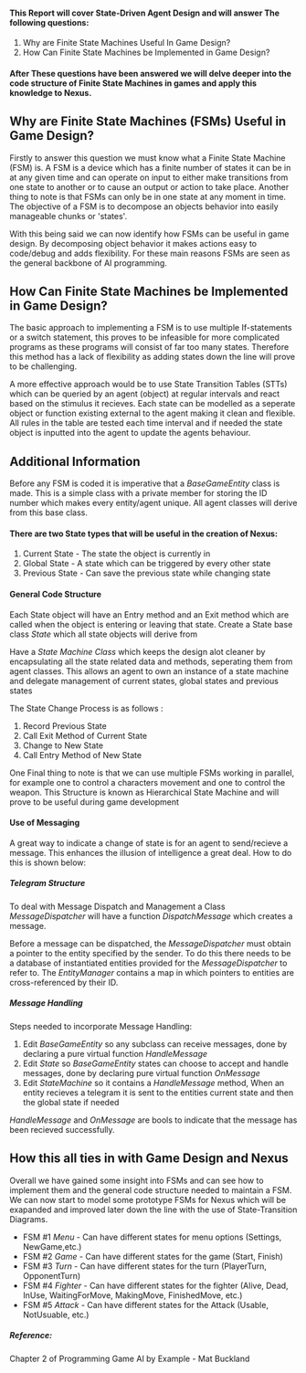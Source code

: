 <h4>This Report will cover State-Driven Agent Design and will answer The following questions:</h4>

1. Why are Finite State Machines Useful In Game Design?
2. How Can Finite State Machines be Implemented in Game Design?

<h4>After These questions have been answered we will delve deeper into the code structure of Finite State Machines in games and apply this knowledge to Nexus.</h4>

<h2>Why are Finite State Machines (FSMs) Useful in Game Design?</h2>

Firstly to answer this question we must know what a Finite State Machine (FSM) is. A FSM is a device which has a finite number of states it can be in at any given time and can operate on input to either make transitions from one state to another or to cause an output or action to take place. Another thing to note is that FSMs can only be in one state at any moment in time. The objective of a FSM is to decompose an objects behavior into easily manageable chunks or 'states'.

With this being said we can now identify how FSMs can be useful in game design. By decomposing object behavior it makes actions easy to code/debug and adds flexibility. For these main reasons FSMs are seen as the general backbone of AI programming.

<h2>How Can Finite State Machines be Implemented in Game Design?</h2>

The basic approach to implementing a FSM is to use multiple If-statements or a switch statement, this proves to be infeasible for more complicated programs as these programs will consist of far too many states. Therefore this method has a lack of flexibility as adding states down the line will prove to be challenging.

A more effective approach would be to use State Transition Tables (STTs) which can be queried by an agent (object) at regular intervals and react based on the stimulus it recieves. Each state can be modelled as a seperate object or function existing external to the agent making it clean and flexible. All rules in the table are tested each time interval and if needed the state object is inputted into the agent to update the agents behaviour.

<h2>Additional Information</h2>

Before any FSM is coded it is imperative that a *BaseGameEntity* class is made. This is a simple class with a private member for storing the ID number which makes every entity/agent unique. All agent classes will derive from this base class.

<h4>There are two State types that will be useful in the creation of Nexus:  </h4>

1. Current State - The state the object is currently in
2. Global State - A state which can be triggered by every other state
3. Previous State -  Can save the previous state while changing state

<h4>General Code Structure</h4>

Each State object will have an Entry method and an Exit method which are called when the object is entering or leaving that state. Create a State base class *State* which all state objects will derive from

Have a *State Machine Class* which keeps the design alot cleaner by encapsulating all the state related data and methods, seperating them from agent classes. This allows an agent to own an instance of a state machine and delegate management of current states, global states and previous states

The State Change Process is as follows : 

 1. Record Previous State
 2. Call Exit Method of Current State
 3. Change to New State
 4. Call Entry Method of New State

One Final thing to note is that we can use multiple FSMs working in parallel, for example one to control a characters movement and one to control the weapon. This Structure is known as Hierarchical State Machine and will prove to be useful during game development

<h4>Use of Messaging</h4>

A great way to indicate a change of state is for an agent to send/recieve a message. This enhances the illusion of intelligence a great deal. How to do this is shown below:

<h5>Telegram Structure</h5>

To deal with Message Dispatch and Management a Class *MessageDispatcher* will have a function *DispatchMessage* which creates a message. 

Before a message can be dispatched, the *MessageDispatcher* must obtain a pointer to the entity specified by the sender. To do this there needs to be a database of instantiated entities provided for the *MessageDispatcher* to refer to. The *EntityManager* contains a map in which pointers to entities are cross-referenced by their ID.


<h5>Message Handling</h5>

Steps needed to incorporate Message Handling:

1. Edit *BaseGameEntity* so any subclass can receive messages, done by declaring a pure virtual function *HandleMessage*
2. Edit *State* so *BaseGameEntity* states can choose to accept and handle messages, done by declaring pure virtual function *OnMessage*
3. Edit *StateMachine* so it contains a *HandleMessage* method, When an entity recieves a telegram it is sent to the entities current state and then the global state if needed

*HandleMessage* and *OnMessage* are bools to indicate that the message has been recieved successfully. 

<h2>How this all ties in with Game Design and Nexus</h2>

Overall we have gained some insight into FSMs and can see how to implement them and the general code structure needed to maintain a FSM. We can now start to model some prototype FSMs for Nexus which will be exapanded and improved later down the line with the use of State-Transition Diagrams.

- FSM #1 *Menu* - Can have different states for menu options (Settings, NewGame,etc.)
- FSM #2 *Game* - Can have different states for the game (Start, Finish)
- FSM #3 *Turn* - Can have different states for the turn (PlayerTurn, OpponentTurn)
- FSM #4 *Fighter* - Can have different states for the fighter (Alive, Dead, InUse, WaitingForMove, MakingMove, FinishedMove, etc.)
- FSM #5 *Attack* - Can have different states for the Attack (Usable, NotUsuable, etc.)


<h5>Reference:</h5> Chapter 2 of Programming Game AI by Example - Mat Buckland


